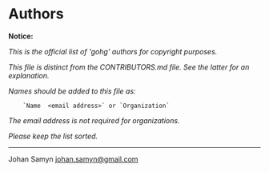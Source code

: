 # Authors

__Notice:__

*This is the official list of 'gohg' authors for copyright purposes.*

*This file is distinct from the CONTRIBUTORS.md file.
See the latter for an explanation.*

*Names should be added to this file as:*  

        `Name  <email address>` or `Organization`

*The email address is not required for organizations.*

*Please keep the list sorted.*

---

Johan Samyn <johan.samyn@gmail.com>
